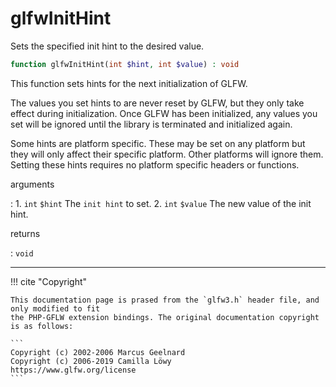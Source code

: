# glfwInitHint
Sets the specified init hint to the desired value.

```php
function glfwInitHint(int $hint, int $value) : void
```

This function sets hints for the next initialization of GLFW.

The values you set hints to are never reset by GLFW, but they only take
effect during initialization. Once GLFW has been initialized, any values
you set will be ignored until the library is terminated and initialized
again.

Some hints are platform specific. These may be set on any platform but they
will only affect their specific platform. Other platforms will ignore them.
Setting these hints requires no platform specific headers or functions.

arguments

:    1. `int` `$hint` The `init hint` to set.
    2. `int` `$value` The new value of the init hint.

returns

:    `void` 

---
     

!!! cite "Copyright"

    This documentation page is prased from the `glfw3.h` header file, and only modified to fit 
    the PHP-GFLW extension bindings. The original documentation copyright is as follows:

    ```
    Copyright (c) 2002-2006 Marcus Geelnard
    Copyright (c) 2006-2019 Camilla Löwy
    https://www.glfw.org/license
    ```